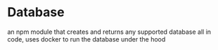# Database
an npm module that creates and returns any supported database all in code, uses docker to run the database under the hood
